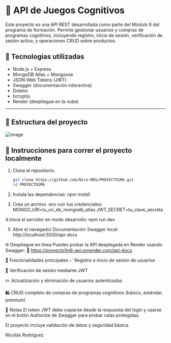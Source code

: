 # 🧠 API de Juegos Cognitivos

Este proyecto es una API REST desarrollada como parte del Módulo 6 del programa de formación. Permite gestionar usuarios y compras de programas cognitivos, incluyendo registro, inicio de sesión, verificación de sesión activa, y operaciones CRUD sobre productos.

## 🚀 Tecnologías utilizadas

- Node.js + Express
- MongoDB Atlas + Mongoose
- JSON Web Tokens (JWT)
- Swagger (documentación interactiva)
- Dotenv
- bcryptjs
- Render (despliegue en la nube)

---

## 📁 Estructura del proyecto
![image](https://github.com/user-attachments/assets/1368641b-ae82-4aa1-9464-25e621671290)

## 🔧 Instrucciones para correr el proyecto localmente

1. Clona el repositorio:
   ```bash
   git clone https://github.com/Nico-MDS/PROYECTO1M6.git
   cd PROYECTO1M6

2. Instala las dependencias:
   npm install

3. Crea un archivo .env con tus credenciales:
  MONGO_URI=tu_uri_de_mongodb_atlas
  JWT_SECRET=tu_clave_secreta

4.Inicia el servidor en modo desarrollo:
  npm run dev

5. Abre el navegador
  Documentación Swagger local: http://localhost:5000/api-docs

🌐 Despliegue en línea
Puedes probar la API desplegada en Render usando Swagger:
🔗 https://proyecto1m6-api.onrender.com/api-docs

📌 Funcionalidades principales
✅ Registro e inicio de sesión de usuarios

🔐 Verificación de sesión mediante JWT

✏️ Actualización y eliminación de usuarios autenticados

🛍️ CRUD completo de compras de programas cognitivos (básico, estándar, premium)

📝 Notas
El token JWT debe copiarse desde la respuesta del login y usarse en el botón Authorize de Swagger para probar rutas protegidas.

El proyecto incluye validación de datos y seguridad básica.


Nicolás Rodríguez


